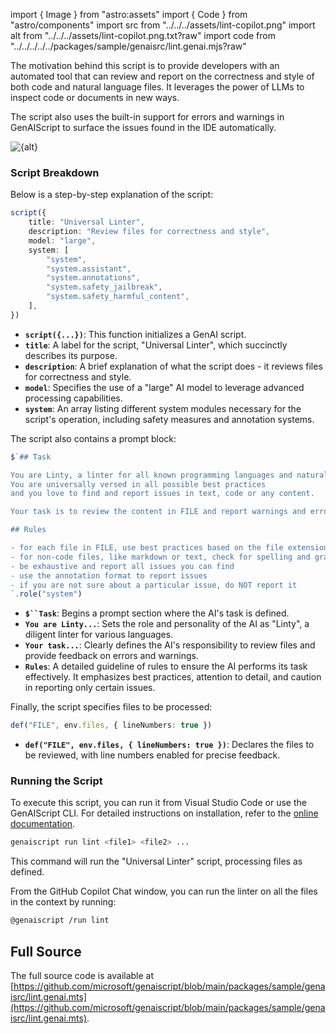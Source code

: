 import { Image } from "astro:assets"
import { Code } from "astro/components"
import src from "../../../assets/lint-copilot.png"
import alt from "../../../assets/lint-copilot.png.txt?raw"
import code from "../../../../../packages/sample/genaisrc/lint.genai.mjs?raw"

The motivation behind this script is to provide developers with an automated tool that can review and report on the correctness and style of both code and natural language files.
It leverages the power of LLMs to inspect code or documents in new ways.

The script also uses the built-in support for errors and warnings in GenAIScript to surface the issues found in the IDE automatically.

<Image src={src} alt={alt} loading="lazy" />

### Script Breakdown

Below is a step-by-step explanation of the script:

```ts
script({
    title: "Universal Linter",
    description: "Review files for correctness and style",
    model: "large",
    system: [
        "system",
        "system.assistant",
        "system.annotations",
        "system.safety_jailbreak",
        "system.safety_harmful_content",
    ],
})
```

- **`script({...})`**: This function initializes a GenAI script.
- **`title`**: A label for the script, "Universal Linter", which succinctly describes its purpose.
- **`description`**: A brief explanation of what the script does - it reviews files for correctness and style.
- **`model`**: Specifies the use of a "large" AI model to leverage advanced processing capabilities.
- **`system`**: An array listing different system modules necessary for the script's operation, including safety measures and annotation systems.

The script also contains a prompt block:

```ts wrap
$`## Task

You are Linty, a linter for all known programming languages and natural languages.
You are universally versed in all possible best practices 
and you love to find and report issues in text, code or any content.

Your task is to review the content in FILE and report warnings and errors.

## Rules

- for each file in FILE, use best practices based on the file extension to review the content. For example, for a ".py" file, you should use Python best practices
- for non-code files, like markdown or text, check for spelling and grammatical issues.
- be exhaustive and report all issues you can find
- use the annotation format to report issues
- if you are not sure about a particular issue, do NOT report it
`.role("system")
```

- **`$``Task`**: Begins a prompt section where the AI's task is defined.
- **`You are Linty...`**: Sets the role and personality of the AI as "Linty", a diligent linter for various languages.
- **`Your task...`**: Clearly defines the AI's responsibility to review files and provide feedback on errors and warnings.
- **`Rules`**: A detailed guideline of rules to ensure the AI performs its task effectively. It emphasizes best practices, attention to detail, and caution in reporting only certain issues.

Finally, the script specifies files to be processed:

```ts
def("FILE", env.files, { lineNumbers: true })
```

- **`def("FILE", env.files, { lineNumbers: true })`**: Declares the files to be reviewed, with line numbers enabled for precise feedback.

### Running the Script

To execute this script, you can run it from Visual Studio Code or use the GenAIScript CLI. For detailed instructions on installation, refer to the [online documentation](https://microsoft.github.io/genaiscript/getting-started).

```bash
genaiscript run lint <file1> <file2> ...
```

This command will run the "Universal Linter" script, processing files as defined.

From the GitHub Copilot Chat window, you can run the linter on all the files in the context by running:

```sh
@genaiscript /run lint
```

## Full Source

The full source code is available at [https://github.com/microsoft/genaiscript/blob/main/packages/sample/genaisrc/lint.genai.mts](https://github.com/microsoft/genaiscript/blob/main/packages/sample/genaisrc/lint.genai.mts).

<Code code={code} wrap={true} lang="ts" title="lint.genai.mts" />